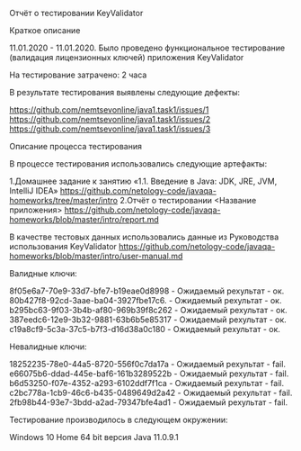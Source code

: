 Отчёт о тестировании KeyValidator

Краткое описание

11.01.2020 - 11.01.2020. Было проведено функциональное тестирование (валидация лицензионных ключей) приложения KeyValidator

На тестирование затрачено: 2 часа

В результате тестирования выявлены следующие дефекты:

https://github.com/nemtsevonline/java1.task1/issues/1
https://github.com/nemtsevonline/java1.task1/issues/2
https://github.com/nemtsevonline/java1.task1/issues/3

Описание процесса тестирования

В процессе тестирования использовались следующие артефакты:

1.Домашнее задание к занятию «1.1. Введение в Java: JDK, JRE, JVM, IntelliJ IDEA» https://github.com/netology-code/javaqa-homeworks/tree/master/intro
2.Отчёт о тестировании <Название приложения> https://github.com/netology-code/javaqa-homeworks/blob/master/intro/report.md


В качестве тестовых данных использовались данные из Руководства использования KeyValidator https://github.com/netology-code/javaqa-homeworks/blob/master/intro/user-manual.md

Валидные ключи:

8f05e6a7-70e9-33d7-bfe7-b19eae0d8998 - Ожидаемый рехультат - ок.
80b427f8-92cd-3aae-ba04-3927fbe17c6. - Ожидаемый рехультат - ок.
b295bc63-9f03-3b4b-af80-969b39f8c262 - Ожидаемый рехультат - ок.
387eedc6-12e9-3b32-9881-63b6b5e85317 - Ожидаемый рехультат - ок.
c19a8cf9-5c3a-37c5-b7f3-d16d38a0c180 - Ожидаемый рехультат - ок.

Невалидные ключи:

18252235-78e0-44a5-8720-556f0c7da17a - Ожидаемый рехультат - fail.
e66075b6-ddad-445e-baf6-161b3289522b - Ожидаемый рехультат - fail.
b6d53250-f07e-4352-a293-6102ddf7f1ca - Ожидаемый рехультат - fail.
c2bc778a-1cb9-46c6-b435-0489649d2a42 - Ожидаемый рехультат - fail.
2fb98b44-93e7-3bdd-a2ad-79347bfe4ad1 - Ожидаемый рехультат - fail.

Тестирование производилось в следующем окружении:

Windows 10 Home 64 bit
версия Java 11.0.9.1
